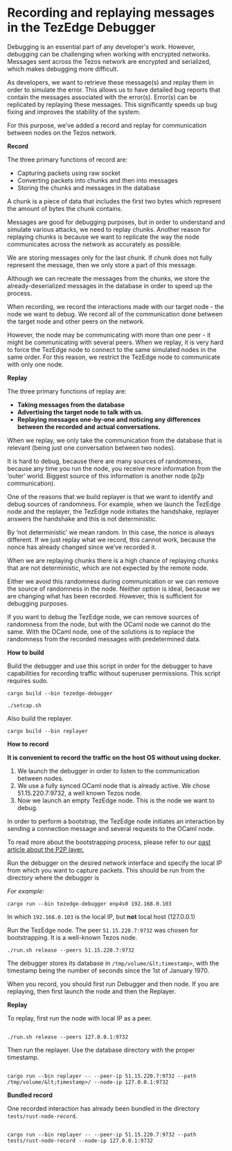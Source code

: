 
# Recording and replaying messages in the TezEdge Debugger

Debugging is an essential part of any developer's work. However, debugging can be challenging when working with encrypted networks. Messages sent across the Tezos network are encrypted and serialized, which makes debugging more difficult.

As developers, we want to retrieve these message(s) and replay them in order to simulate the error. This allows us to have detailed bug reports that contain the messages associated with the error(s). Error(s) can be replicated by replaying these messages. This significantly speeds up bug fixing and improves the stability of the system. 

For this purpose, we’ve added a record and replay for communication between nodes on the Tezos network.

**Record**

The three primary functions of record are:



*   Capturing packets using raw socket
*   Converting packets into chunks and then into messages
*   Storing the chunks and messages in the database

A chunk is a piece of data that includes the first two bytes which represent the amount of bytes the chunk contains.

Messages are good for debugging purposes, but in order to understand and simulate various attacks, we need to replay chunks. Another reason for replaying chunks is because we want to replicate the way the node communicates across the network as accurately as possible. 

We are storing messages only for the last chunk. If chunk does not fully represent the message, then we only store a part of this message.

Although we can recreate the messages from the chunks, we store the already-deserialized messages in the database in order to speed up the process. 

When recording, we record the interactions made with our target node - the node we want to debug. We record all of the communication done between the target node and other peers on the network. 

However, the node may be communicating with more than one peer - it might be communicating with several peers. When we replay, it is very hard to force the TezEdge node to connect to the same simulated nodes in the same order. For this reason, we restrict the TezEdge node to communicate with only one node.

**Replay**

The three primary functions of replay are:



*   **Taking messages from the database**
*   **Advertising the target node to talk with us.**
*   **Replaying messages one-by-one and noticing any differences between the recorded and actual conversations.**

When we replay, we only take the communication from the database that is relevant (being just one conversation between two nodes). 

It is hard to debug, because there are many sources of randomness, because any time you run the node, you receive more information from the ‘outer’ world. Biggest source of this information is another node (p2p communication).

One of the reasons that we build replayer is that we want to identify and debug sources of randomness. For example, when we launch the TezEdge node and the replayer, the TezEdge node initiates the handshake, replayer answers the handshake and this is not deterministic.

By ‘not deterministic’ we mean random. In this case, the nonce is always different. If we just replay what we record, this cannot work, because the nonce has already changed since we’ve recorded it.

When we are replaying chunks there is a high chance of replaying chunks that are not deterministic, which are not expected by the remote node. 

Either we avoid this randomness during communication or we can remove the source of randomness in the node. Neither option is ideal, because we are changing what has been recorded. However, this is sufficient for debugging purposes.

If you want to debug the TezEdge node, we can remove sources of randomness from the node, but with the OCaml node we cannot do the same. With the OCaml node, one of the solutions is to replace the randomness from the recorded messages with predetermined data.

**How to build**

Build the debugger and use this script in order for the debugger to have capabilities for recording traffic without superuser permissions. This script requires sudo.

`cargo build --bin tezedge-debugger`

`./setcap.sh`

Also build the replayer.

`cargo build --bin replayer`

**How to record**

**It is convenient to record the traffic on the host OS without using docker.**



1. We launch the debugger in order to listen to the communication between nodes.
2. We use a fully synced OCaml node that is already active. We chose 51.15.220.7:9732, a well known Tezos node.
3. Now we launch an empty TezEdge node. This is the node we want to debug.

In order to perform a bootstrap, the TezEdge node initiates an interaction by sending a connection message and several requests to the OCaml node.

To read more about the bootstrapping process, please refer to our [past article about the P2P layer.](https://medium.com/simplestaking/tezos-rust-node-a-deep-dive-into-the-tezos-p2p-layer-98e3b3e3b704)

Run the debugger on the desired network interface and specify the local IP from which you want to capture packets. This should be run from the directory where the debugger is 

_For example:_


```
cargo run --bin tezedge-debugger enp4s0 192.168.0.103
```


In which `192.168.0.103` is the local IP, but **not** local host (127.0.0.1)

Run the TezEdge node. The peer `51.15.220.7:9732` was chosen for bootstrapping. It is a well-known Tezos node.

```
./run.sh release --peers 51.15.220.7:9732
```

The debugger stores its database in `/tmp/volume/&lt;timestamp>`, with the timestamp being the number of seconds since the 1st of January 1970.

When you record, you should first run Debugger and then node. If you are replaying, then first launch the node and then the Replayer.

**Replay**

To replay, first run the node with local IP as a peer.

```

./run.sh release --peers 127.0.0.1:9732

```

Then run the replayer. Use the database directory with the proper timestamp.

```

cargo run --bin replayer -- --peer-ip 51.15.220.7:9732 --path /tmp/volume/&lt;timestamp>/ --node-ip 127.0.0.1:9732

```

**Bundled record**

One recorded interaction has already been bundled in the directory `tests/rust-node-record`.

```

cargo run --bin replayer -- --peer-ip 51.15.220.7:9732 --path tests/rust-node-record --node-ip 127.0.0.1:9732

```



